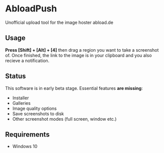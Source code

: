 AbloadPush
======
Unofficial upload tool for the image hoster abload.de

Usage
------
**Press [Shift] + [Alt] + [4]** then drag a region you want to take a screenshot of.
Once finished, the link to the image is in your clipboard and you also recieve a notification.

Status
-----
This software is in early beta stage. Essential features **are missing**:
  * Installer
  * Galleries
  * Image quality options
  * Save screenshots to disk
  * Other screenshot modes (full screen, window etc.)

Requirements 
---------
  * Windows 10
